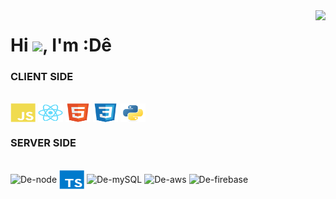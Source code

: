 <img align="right" height="490em" src="https://raw.githubusercontent.com/gist/Denise4U/1a09799df0a353515cae0c35df43613b/raw/22dccca8d25818c31e3ff6e045af3a829a8dea5d/cardperfil-update.svg"/>
<h1 align="left">Hi <img src="https://raw.githubusercontent.com/kaueMarques/kaueMarques/master/hi.gif" height="30px">, I'm :Dê</h1>

### CLIENT SIDE

<div style="display: inline_block"><br>
  <img align="center" alt="De-Js" height="30" width="40" src="https://raw.githubusercontent.com/devicons/devicon/master/icons/javascript/javascript-plain.svg">
  <img align="center" alt="De-React" height="30" width="40" src="https://raw.githubusercontent.com/devicons/devicon/master/icons/react/react-original.svg">
  <img align="center" alt="De-HTML" height="30" width="40" src="https://raw.githubusercontent.com/devicons/devicon/master/icons/html5/html5-original.svg">
  <img align="center" alt="De-CSS" height="30" width="40" src="https://raw.githubusercontent.com/devicons/devicon/master/icons/css3/css3-original.svg">
  <img align="center" alt="De-Python" height="30" width="40" src="https://raw.githubusercontent.com/devicons/devicon/master/icons/python/python-original.svg">
  
</div>

### SERVER SIDE
<div style="display: inline_block"><br>
<img align="center" alt="De-node" height="30" width="40" src="https://raw.githubusercontent.com/gist/Denise4U/3f6a754cd103911cdb98d8e8e889da3d/raw/746541f29983a63a503b9a09051d90124dd25922/NODE.svg">
<img align="center" alt="De-Ts" height="30" width="40" src="https://raw.githubusercontent.com/devicons/devicon/master/icons/typescript/typescript-plain.svg">
<img align="center" alt="De-mySQL" height="30" width="60" src="https://raw.githubusercontent.com/gist/Denise4U/0b69d26bcff223d4ce8f171d1fb9bb33/raw/dd8bd3eeb3a92125886c4b9ff0a3aa4ca5e77336/mysql.svg">
<img align="center" alt="De-aws" height="30" width="40" src="https://raw.githubusercontent.com/gist/Denise4U/140f7ca3d6d8f263900fcf2b437d3ad8/raw/110470a40091fd91fd7f7ffd0618a7db6c68d526/AWS.svg">
<img align="center" alt="De-firebase" height="30" width="40" src="https://raw.githubusercontent.com/gist/Denise4U/702177f3fe3f7007e6b1cf420e967d10/raw/11dbe6e49fea7d52d2e7c1e4e97756f68e047817/firebase.svg">
</div>

</br>




